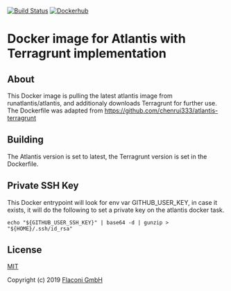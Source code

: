 [![Build Status](https://github.com/Flaconi/docker-atlantis-terragrunt/workflows/Build-Publish/badge.svg)](https://github.com/Flaconi/docker-atlantis-terragrunt)
[![Dockerhub](https://img.shields.io/badge/dockerhub-python-blue.svg)](https://hub.docker.com/r/flaconi/atlantis-terragrunt)

# Docker image for Atlantis with Terragrunt implementation

## About
This Docker image is pulling the latest atlantis image from runatlantis/atlantis, and additionaly downloads Terragrunt for further use.
The Dockerfile was adapted from https://github.com/chenrui333/atlantis-terragrunt

## Building

The Atlantis version is set to latest, the Terragrunt version is set in the Dockerfile.

## Private SSH Key

This Docker entrypoint will look for env var GITHUB_USER_KEY, in case it exists, it will do the following to set a private key on the atlantis docker task.
```
echo "${GITHUB_USER_SSH_KEY}" | base64 -d | gunzip > "${HOME}/.ssh/id_rsa"
```

## License

[MIT](LICENSE)

Copyright (c) 2019 [Flaconi GmbH](https://github.com/Flaconi)
